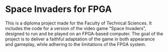 <h1> Space Invaders for FPGA </h1>

<p>
  This is a diploma project made for the Faculty of Technical Sciences.
  It includes the code for a version of the video game “Space Invaders”, designed to run and be played on an FPGA-based computer.
  The goal of the project is to deliver a faithful adaptation of the game in both appearance and gameplay, while adhering to the limitations of the FPGA system.
</p>
